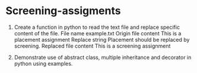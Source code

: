 # Screening-assigments
1. Create a function in python to read the text file and replace specific content
of the file.
File name example.txt
Origin file content This is a placement assignment
Replace string Placement should be replaced by screening. Replaced file content This is a screening assignment

2. Demonstrate use of abstract class, multiple inheritance and decorator in
python using examples.
